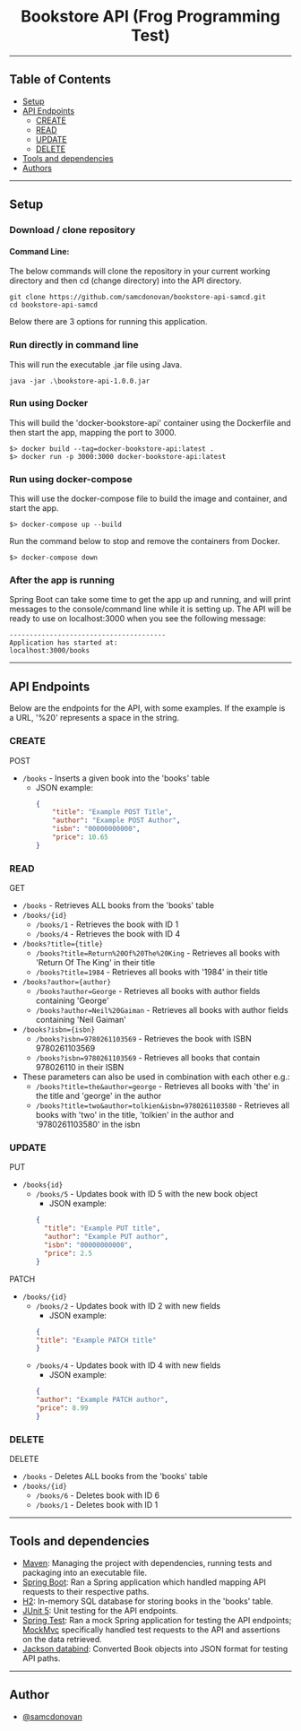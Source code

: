 
<h1 align="center">Bookstore API (Frog Programming Test)</h1>


---

## Table of Contents
- [Setup](#setup)
- [API Endpoints](#endpoints)
  - [CREATE](#create)
  - [READ](#read)
  - [UPDATE](#update)
  - [DELETE](#delete)
- [Tools and dependencies](#built_using)
- [Authors](#authors)


---
## Setup<a name = "setup"></a>
### Download / clone repository
#### Command Line:
The below commands will clone the repository in your current working directory and then cd (change directory) into the API directory.
 ```
 git clone https://github.com/samcdonovan/bookstore-api-samcd.git
 cd bookstore-api-samcd
 ```
Below there are 3 options for running this application.
### Run directly in command line
This will run the executable .jar file using Java.
 ```
java -jar .\bookstore-api-1.0.0.jar
 ```

### Run using Docker
This will build the 'docker-bookstore-api' container using the Dockerfile and then start the app, mapping the port to 3000.
 ```
 $> docker build --tag=docker-bookstore-api:latest .
 $> docker run -p 3000:3000 docker-bookstore-api:latest
 ```

### Run using docker-compose
This will use the docker-compose file to build the image and container, and start the app.
 ```
 $> docker-compose up --build
 ```
Run the command below to stop and remove the containers from Docker.
 ```
$> docker-compose down
 ```
### After the app is running
Spring Boot can take some time to get the app up and running, and will print messages to the console/command line while it is setting up. The API will be ready to use on localhost:3000 when you see the following message:
 ```
 ---------------------------------------
Application has started at:
localhost:3000/books
 ```

---

## API Endpoints<a name = "endpoints"></a>
Below are the endpoints for the API, with some examples. If the example is a URL, '%20' represents a space in the string.
### CREATE<a name = "create"></a>
POST
- `/books` - Inserts a given book into the 'books' table
  - JSON example:
      ```JSON
      {
          "title": "Example POST Title", 
          "author": "Example POST Author", 
          "isbn": "00000000000", 
          "price": 10.65
      }
      ```
### READ<a name = "read"></a>
GET
- `/books` - Retrieves ALL books from the 'books' table
- `/books/{id}`
    - `/books/1` - Retrieves the book with ID 1
    - `/books/4` - Retrieves the book with ID 4
- `/books?title={title}` 
    - `/books?title=Return%20Of%20The%20King` - Retrieves all books with 'Return Of The King' in their title
    - `/books?title=1984` - Retrieves all books with '1984' in their title
- `/books?author={author}`
  - `/books?author=George` - Retrieves all books with author fields containing 'George'
  - `/books?author=Neil%20Gaiman` - Retrieves all books with author fields containing 'Neil Gaiman'
- `/books?isbn={isbn}`
  - `/books?isbn=9780261103569` - Retrieves the book with ISBN 9780261103569
  - `/books?isbn=9780261103569` - Retrieves all books that contain 978026110 in their ISBN
- These parameters can also be used in combination with each other e.g.:
  - `/books?title=the&author=george` - Retrieves all books with 'the' in the title and 'george' in the author
  - `/books?title=two&author=tolkien&isbn=9780261103580` - Retrieves all books with 'two' in the title, 'tolkien' in the author and '9780261103580' in the isbn
### UPDATE<a name = "update"></a>
PUT
- `/books{id}`
  - `/books/5` - Updates book with ID 5 with the new book object
    - JSON example:
    ```JSON
    {
      "title": "Example PUT title",
      "author": "Example PUT author",
      "isbn": "00000000000",
      "price": 2.5
    }
    ```

PATCH
- `/books/{id}`
  - `/books/2` - Updates book with ID 2 with new fields
    - JSON example:
    ```JSON
    {
    "title": "Example PATCH title"
    }
    ```
  - `/books/4` - Updates book with ID 4 with new fields
    - JSON example:
    ```JSON
    {
    "author": "Example PATCH author",
    "price": 8.99
    }
    ```
### DELETE<a name = "delete"></a>
DELETE
- `/books` - Deletes ALL books from the 'books' table
- `/books/{id}` 
  - `/books/6` - Deletes book with ID 6
  - `/books/1` - Deletes book with ID 1

---
## Tools and dependencies<a name = "built_using"></a>
- [Maven](https://maven.apache.org/): Managing the project with dependencies, running tests and packaging into an executable file. 
- [Spring Boot](https://spring.io/): Ran a Spring application which handled mapping API requests to their respective paths.
- [H2](https://www.h2database.com/html/main.html): In-memory SQL database for storing books in the 'books' table.
- [JUnit 5](https://junit.org/junit5/): Unit testing for the API endpoints.
-	[Spring Test](https://docs.spring.io/spring-boot/docs/2.1.5.RELEASE/reference/html/boot-features-testing.html): Ran a mock Spring application for testing the API endpoints; [MockMvc](https://docs.spring.io/spring-framework/docs/current/javadoc-api/org/springframework/test/web/servlet/MockMvc.html) specifically handled test requests to the API and assertions on the data retrieved. 
- [Jackson databind](https://github.com/FasterXML/jackson-databind): Converted Book objects into JSON format for testing API paths.

---
## Author <a name = "authors"></a>
- [@samcdonovan](https://github.com/samcdonovan)
